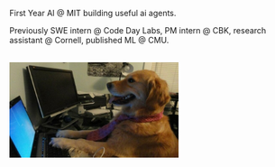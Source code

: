 First Year AI @ MIT building useful ai agents.

Previously SWE intern @ Code Day Labs, PM intern @ CBK, research assistant @ Cornell, published ML @ CMU.

<br>

<img src="neverstopcoding.jpg" alt="Never Stop Coding" width="300"/>

<!--
**jeffelin/jeffelin** is a ✨ _special_ ✨ repository because its `README.md` (this file) appears on your GitHub profile.

Here are some ideas to get you started:

- 🔭 I’m currently working on ...
- 🌱 I’m currently learning ...
- 👯 I’m looking to collaborate on ...
- 🤔 I’m looking for help with ...
- 💬 Ask me about ...
- 📫 How to reach me: ...
- 😄 Pronouns: ...
- ⚡ Fun fact: ...
-->
